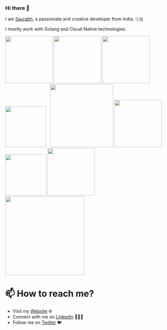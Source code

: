### Hi there 👋

<!--
**itsksaurabh/itsksaurabh** is a ✨ _special_ ✨ repository because its `README.md` (this file) appears on your GitHub profile.
-->

I am [Saurabh](https://www.kumar-saurabh.com/), a passionate and creative developer from India. 🇮🇳

I mostly work with Golang and Cloud-Native technologies. 


<p float="left">
  <img src="https://raw.githubusercontent.com/itsksaurabh/itsksaurabh/master/assets/golang.gif"  height="150" />
  <img src="https://raw.githubusercontent.com/itsksaurabh/itsksaurabh/master/assets/docker.gif"  height="150" /> 
  <img src="https://raw.githubusercontent.com/itsksaurabh/itsksaurabh/master/assets/k8s.gif"  height="150" />
  <img src="https://raw.githubusercontent.com/itsksaurabh/itsksaurabh/master/assets/cicd.gif"  height="130" />&nbsp;&nbsp;
  <img src="https://raw.githubusercontent.com/itsksaurabh/itsksaurabh/master/assets/terraform.gif" width="200" />
  <img src="https://raw.githubusercontent.com/itsksaurabh/itsksaurabh/master/assets/helm.gif"  height="150" />
  <img src="https://raw.githubusercontent.com/itsksaurabh/itsksaurabh/master/assets/grpc.gif"  width="130" />
  <img src="https://raw.githubusercontent.com/itsksaurabh/itsksaurabh/master/assets/do.gif"  width="150" />
  <img src="https://raw.githubusercontent.com/itsksaurabh/itsksaurabh/master/assets/aws.gif"  width="250" />
</p>


# 📫 How to reach me?

 - Visit my [Website](www.kumar-saurabh.com) 🌐
 - Connect with me on [LinkedIn](https://www.linkedin.com/in/itsksaurabh/) 👨🏻‍💻
 - Follow me on [Twitter](https://twitter.com/itsksaurabh) 🐦
